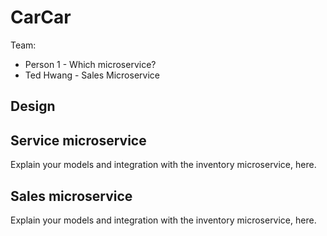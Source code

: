 # CarCar

Team:

* Person 1 - Which microservice?
* Ted Hwang - Sales Microservice

## Design

## Service microservice

Explain your models and integration with the inventory
microservice, here.

## Sales microservice

Explain your models and integration with the inventory
microservice, here.
